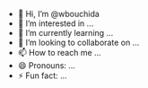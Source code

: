 - 👋 Hi, I’m @wbouchida
- 👀 I’m interested in ...
- 🌱 I’m currently learning ...
- 💞️ I’m looking to collaborate on ...
- 📫 How to reach me ...
- 😄 Pronouns: ...
- ⚡ Fun fact: ...

<!---
wbouchida/wbouchida is a ✨ special ✨ repository because its `README.md` (this file) appears on your GitHub profile.
You can click the Preview link to take a look at your changes.
--->
